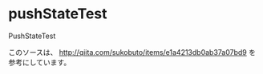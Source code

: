 pushStateTest
=============

PushStateTest

このソースは、
http://qiita.com/sukobuto/items/e1a4213db0ab37a07bd9
を参考にしています。
